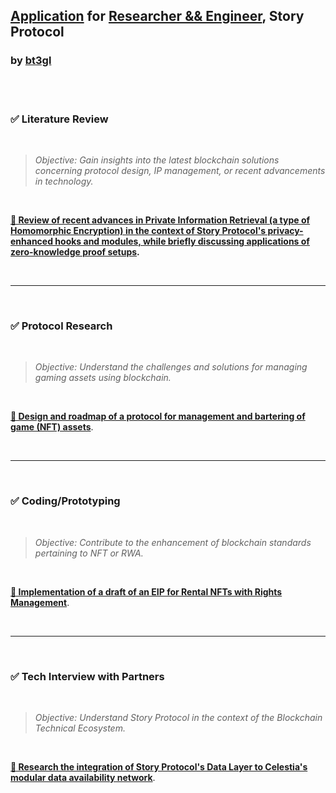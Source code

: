 ## [Application](https://storyprotocol.notion.site/Blockchain-researcher-take-home-exercise-2c5a1eeea359414a9cbdad506fa86121) for [Researcher && Engineer](https://jobs.lever.co/storyprotocol/39ca4806-d5d9-44aa-9b17-0958b9a8d5fd), Story Protocol
### by [bt3gl](https://github.com/bt3gl)


<br>
<br>

### ✅ Literature Review

<br>

> *Objective: Gain insights into the latest blockchain solutions concerning protocol design, IP management, or recent advancements in technology.*

<br>

**[🔗 Review of recent advances in Private Information Retrieval (a type of Homomorphic Encryption) in the context of Story Protocol's privacy-enhanced hooks and modules, while briefly discussing applications of zero-knowledge proof setups](literature_review/).**



<br>

----

<br>

### ✅ Protocol Research

<br>

> *Objective: Understand the challenges and solutions for managing gaming assets using blockchain.*

<br>

**[🔗 Design and roadmap of a protocol for management and bartering of game (NFT) assets](protocol_research/)**.


<br>


----

<br>

### ✅ Coding/Prototyping

<br>

> *Objective: Contribute to the enhancement of blockchain standards pertaining to NFT or RWA.*

<br>

**[🔗 Implementation of a draft of an EIP for Rental NFTs with Rights Management](eip_prototype/)**.


<br>

----

<br>

### ✅ Tech Interview with Partners

<br>

> *Objective: Understand Story Protocol in the context of the Blockchain Technical Ecosystem.*

<br>

**[🔗 Research the integration of Story Protocol's Data Layer to Celestia's modular data availability network](celestia/)**.


<br>

